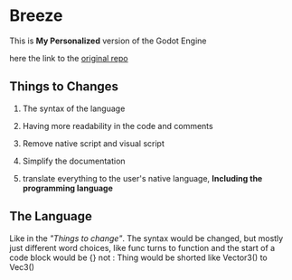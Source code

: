 # Breeze
This is **My Personalized** version of the Godot Engine

here the link to the [original repo](https://github.com/godotengine/godot)

## Things to Changes
1. The syntax of the language
1. Having more readability in the code and comments 

1. Remove native script and visual script
1. Simplify the documentation
1. translate everything to the user's native language, **Including the programming language**

## The Language
Like in the _"Things to change"_. The syntax would be changed, but mostly just different word choices, like func turns to function and the start of a code block would be {} not :
Thing would be shorted like Vector3() to Vec3()

